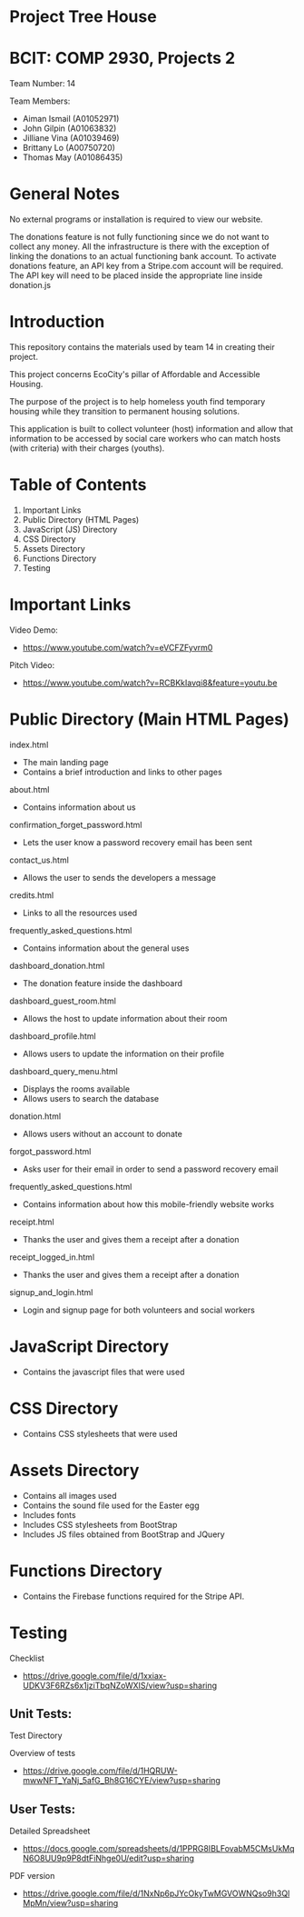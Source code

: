 # Project Tree House
# BCIT: COMP 2930, Projects 2

Team Number: 14

Team Members: 
 - Aiman Ismail (A01052971)
 - John Gilpin (A01063832)
 - Jilliane Vina (A01039469)
 - Brittany Lo (A00750720)
 - Thomas May (A01086435)

# General Notes

No external programs or installation is required to view our website.

The donations feature is not fully functioning since we do not want to collect any money. All the infrastructure is there with the exception of linking the donations to an actual functioning bank account. To activate donations feature, an API key from a Stripe.com account will be required. The API key will need to be placed inside the appropriate line inside donation.js

# Introduction

This repository contains the materials used by team 14 in creating their project.

This project concerns EcoCity's pillar of Affordable and Accessible Housing.

The purpose of the project is to help homeless youth find temporary housing while they transition to permanent housing solutions.

This application is built to collect volunteer (host) information and allow that information to be accessed by social care workers who can match hosts (with criteria) with their charges (youths).

# Table of Contents

1. Important Links
2. Public Directory (HTML Pages)
3. JavaScript (JS) Directory
4. CSS Directory
5. Assets Directory
6. Functions Directory
7. Testing

# Important Links
Video Demo: 
- https://www.youtube.com/watch?v=eVCFZFyvrm0

Pitch Video:
- https://www.youtube.com/watch?v=RCBKkIavqi8&feature=youtu.be

# Public Directory (Main HTML Pages)
index.html
- The main landing page
- Contains a brief introduction and links to other pages 

about.html
- Contains information about us
 
confirmation_forget_password.html
- Lets the user know a password recovery email has been sent

contact_us.html
- Allows the user to sends the developers a message

credits.html
- Links to all the resources used 
 
frequently_asked_questions.html
 - Contains information about the general uses
 
 dashboard_donation.html
 - The donation feature inside the dashboard
 
 dashboard_guest_room.html
 - Allows the host to update information about their room
 
 dashboard_profile.html
 - Allows users to update the information on their profile
 
 dashboard_query_menu.html
 - Displays the rooms available 
 - Allows users to search the database 
 
 donation.html
 - Allows users without an account to donate
 
 forgot_password.html
 - Asks user for their email in order to send a password recovery email
 
 frequently_asked_questions.html
 - Contains information about how this mobile-friendly website works
 
 receipt.html
 - Thanks the user and gives them a receipt after a donation 
 
 receipt_logged_in.html
  - Thanks the user and gives them a receipt after a donation 
  
  signup_and_login.html
  - Login and signup page for both volunteers and social workers 

# JavaScript Directory
- Contains the javascript files that were used

# CSS Directory
- Contains CSS stylesheets that were used 

# Assets Directory
- Contains all images used 
- Contains the sound file used for the Easter egg
- Includes fonts
- Includes CSS stylesheets from BootStrap
- Includes JS files obtained from BootStrap and JQuery

# Functions Directory
- Contains the Firebase functions required for the Stripe API.

# Testing 

Checklist
- https://drive.google.com/file/d/1xxiax-UDKV3F6RZs6x1jziTbqNZoWXIS/view?usp=sharing

Unit Tests:
- 
Test Directory

Overview of tests
- https://drive.google.com/file/d/1HQRUW-mwwNFT_YaNj_5afG_Bh8G16CYE/view?usp=sharing


User Tests:
- 
Detailed Spreadsheet
- https://docs.google.com/spreadsheets/d/1PPRG8IBLFovabM5CMsUkMqN6O8UU9p9P8dtFiNhge0U/edit?usp=sharing

PDF version
- https://drive.google.com/file/d/1NxNp6pJYcOkyTwMGVOWNQso9h3QlMpMn/view?usp=sharing
